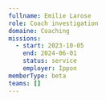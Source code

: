 ```yaml
---
fullname: Emilie Larose
role: Coach investigation
domaine: Coaching
missions:
  - start: 2023-10-05
    end: 2024-06-01
    status: service
    employer: Ippon
memberType: beta
teams: []
---
```

